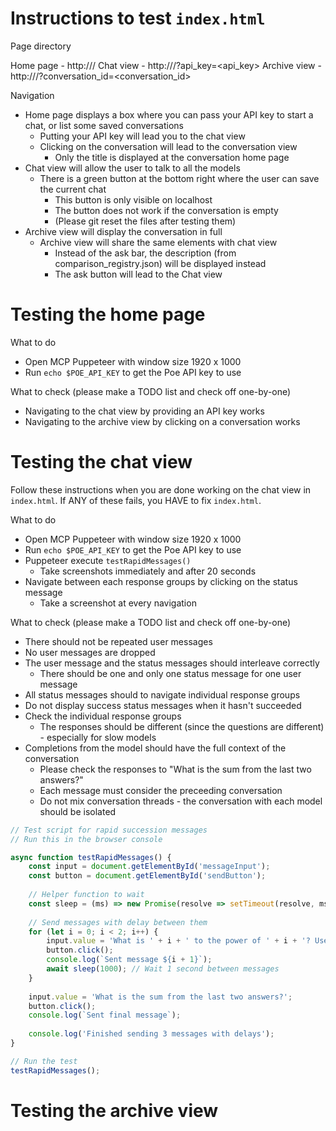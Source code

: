 # Instructions to test `index.html`

Page directory

Home page - http://<addr>/
Chat view - http://<addr>/?api_key=<api_key>
Archive view - http://<addr>/?conversation_id=<conversation_id>

Navigation
- Home page displays a box where you can pass your API key to start a chat, or list some saved conversations
    - Putting your API key will lead you to the chat view
    - Clicking on the conversation will lead to the conversation view
        - Only the title is displayed at the conversation home page
- Chat view will allow the user to talk to all the models
    - There is a green button at the bottom right where the user can save the current chat
        - This button is only visible on localhost
        - The button does not work if the conversation is empty
        - (Please git reset the files after testing them)
- Archive view will display the conversation in full
    - Archive view will share the same elements with chat view
        - Instead of the ask bar, the description (from comparison_registry.json) will be displayed instead
        - The ask button will lead to the Chat view



# Testing the home page

What to do
- Open MCP Puppeteer with window size 1920 x 1000
- Run `echo $POE_API_KEY` to get the Poe API key to use

What to check (please make a TODO list and check off one-by-one)
- Navigating to the chat view by providing an API key works
- Navigating to the archive view by clicking on a conversation works



# Testing the chat view

Follow these instructions when you are done working on the chat view in `index.html`.
If ANY of these fails, you HAVE to fix `index.html`.

What to do
- Open MCP Puppeteer with window size 1920 x 1000
- Run `echo $POE_API_KEY` to get the Poe API key to use
- Puppeteer execute `testRapidMessages()`
    - Take screenshots immediately and after 20 seconds
- Navigate between each response groups by clicking on the status message
    - Take a screenshot at every navigation


What to check (please make a TODO list and check off one-by-one)
- There should not be repeated user messages
- No user messages are dropped
- The user message and the status messages should interleave correctly
    - There should be one and only one status message for one user message
- All status messages should to navigate individual response groups
- Do not display success status messages when it hasn't succeeded
- Check the individual response groups
    - The responses should be different (since the questions are different) - especially for slow models
- Completions from the model should have the full context of the conversation
    - Please check the responses to "What is the sum from the last two answers?"
    - Each message must consider the preceeding conversation
    - Do not mix conversation threads - the conversation with each model should be isolated


```js
// Test script for rapid succession messages
// Run this in the browser console

async function testRapidMessages() {
    const input = document.getElementById('messageInput');
    const button = document.getElementById('sendButton');
    
    // Helper function to wait
    const sleep = (ms) => new Promise(resolve => setTimeout(resolve, ms));
    
    // Send messages with delay between them
    for (let i = 0; i < 2; i++) {
        input.value = 'What is ' + i + ' to the power of ' + i + '? Use LaTeX and markdown.';
        button.click();
        console.log(`Sent message ${i + 1}`);
        await sleep(1000); // Wait 1 second between messages
    }
    
    input.value = 'What is the sum from the last two answers?';
    button.click();
    console.log(`Sent final message`);
    
    console.log('Finished sending 3 messages with delays');
}

// Run the test
testRapidMessages();
```


# Testing the archive view


